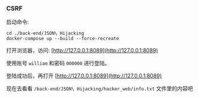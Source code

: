 ### CSRF

启动命令:

```shell
cd ./back-end/JSON\ Hijacking
docker-compose up --build --force-recreate
```

打开浏览器，访问: [http://127.0.0.1:8089](http://127.0.0.1:8089)

使用账号 `william` 和密码 `000000` 进行登陆。

登陆成功后，再打开 [http://127.0.0.1:8089](http://127.0.0.1:8089)

现在去看看 `/back-end/JSON\ Hijacking/hacker_web/info.txt` 文件里的内容吧